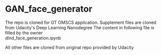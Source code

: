 # GAN_face_generator

The repo is cloned for GT OMSCS application. 
Supplement files are cloned from Udacity's Deep Learning Nanodegree
The content in following file is filled by the owner
<br> dlnd_face_generation.ipynb

All other files are cloned from original repo provided by Udacity
